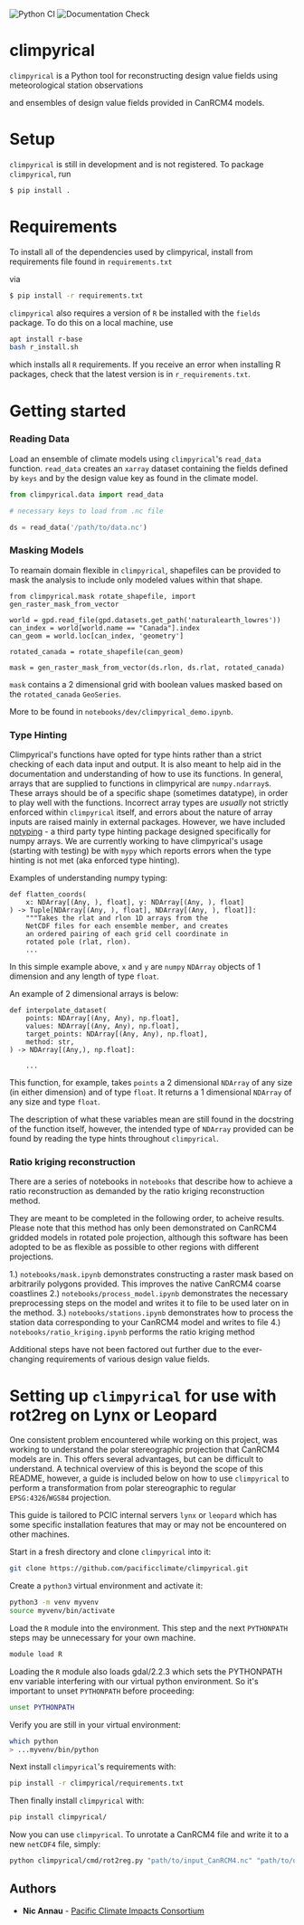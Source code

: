 ![Python CI](https://github.com/pacificclimate/climpyrical/workflows/Python%20CI/badge.svg)
![Documentation Check](https://github.com/pacificclimate/climpyrical/workflows/Documentation%20Check/badge.svg)
# climpyrical

`climpyrical` is a Python tool for reconstructing design value fields using meteorological station observations 

and ensembles of design value fields provided in CanRCM4 models.

# Setup

`climpyrical` is still in development and is not registered. To package `climpyrical`, run
```bash
$ pip install .
```

# Requirements
To install all of the dependencies used by climpyrical, install from requirements file found in `requirements.txt`

via 

```bash
$ pip install -r requirements.txt
```

`climpyrical` also requires a version of `R` be installed with the `fields` package. To do this on a local machine, use

```bash
apt install r-base 
bash r_install.sh
```

which installs all `R` requirements. If you receive an error when installing R packages, check that the latest version is in `r_requirements.txt`.

# Getting started
### Reading Data
Load an ensemble of climate models using `climpyrical`'s `read_data` function. `read_data` creates an `xarray` dataset containing the fields defined by `keys` and by the design value key as found in the climate model.
```python
from climpyrical.data import read_data

# necessary keys to load from .nc file

ds = read_data('/path/to/data.nc')
```

### Masking Models
To reamain domain flexible in `climpyrical`, shapefiles can be provided to mask the analysis to include only modeled values within that shape.

```python3
from climpyrical.mask rotate_shapefile, import gen_raster_mask_from_vector

world = gpd.read_file(gpd.datasets.get_path('naturalearth_lowres'))
can_index = world[world.name == "Canada"].index
can_geom = world.loc[can_index, 'geometry']

rotated_canada = rotate_shapefile(can_geom)

mask = gen_raster_mask_from_vector(ds.rlon, ds.rlat, rotated_canada)
```

`mask` contains a 2 dimensional grid with boolean values masked based on the `rotated_canada` `GeoSeries`.

More to be found in `notebooks/dev/climpyrical_demo.ipynb`.

### Type Hinting
Climpyrical's functions have opted for type hints rather than a strict checking of each data input and output. It is also meant to help aid in the documentation and understanding of how to use its functions. In general, arrays that are supplied to functions in climpyrical are `numpy.ndarray`s. These arrays should be of a specific shape (sometimes datatype), in order to play well with the functions. Incorrect array types are *usually* not strictly enforced within `climpyrical` itself, and errors about the nature of array inputs are raised mainly in external packages. However, we have included [nptyping](https://github.com/ramonhagenaars/nptyping) - a third party type hinting package designed specifically for numpy arrays. We are currently working to have climpyrical's usage (starting with testing) be with `mypy` which reports errors when the type hinting is not met (aka enforced type hinting).

Examples of understanding numpy typing:
```python3
def flatten_coords(
    x: NDArray[(Any, ), float], y: NDArray[(Any, ), float]
) -> Tuple[NDArray[(Any, ), float], NDArray[(Any, ), float]]:
    """Takes the rlat and rlon 1D arrays from the
    NetCDF files for each ensemble member, and creates
    an ordered pairing of each grid cell coordinate in
    rotated pole (rlat, rlon).
    ...
```

In this simple example above, `x` and `y` are `numpy` `NDArray` objects of 1 dimension and any length of type `float`.

An example of 2 dimensional arrays is below:

```python3
def interpolate_dataset(
    points: NDArray[(Any, Any), np.float],
    values: NDArray[(Any, Any), np.float],
    target_points: NDArray[(Any, Any), np.float],
    method: str,
) -> NDArray[(Any,), np.float]:

    ...
```

This function, for example, takes `points` a 2 dimensional `NDArray` of any size (in either dimension) and of type `float`. It returns a 1 dimensional `NDArray` of any size and type `float`.  

The description of what these variables mean are still found in the docstring of the function itself, however, the intended type of `NDArray` provided can be found by reading the type hints throughout `climpyrical`. 

### Ratio kriging reconstruction
There are a series of notebooks in `notebooks` that describe how to achieve a ratio reconstruction as demanded by the ratio kriging reconstruction method.

They are meant to be completed in the following order, to acheive results. Please note that this method has only been demonstrated on CanRCM4 gridded models in rotated pole projection, although this software has been adopted to be as flexible as possible to other regions with different projections. 

1.) `notebooks/mask.ipynb` demonstrates constructing a raster mask based on arbitrarily polygons provided. This improves the native CanRCM4 coarse coastlines
2.) `notebooks/process_model.ipynb` demonstrates the necessary preprocessing steps on the model and writes it to file to be used later on in the method.
3.) `notebooks/stations.ipynb` demonstrates how to process the station data corresponding to your CanRCM4 model and writes to file
4.) `notebooks/ratio_kriging.ipynb` performs the ratio kriging method 

Additional steps have not been factored out further due to the ever-changing requirements of various design value fields. 

# Setting up `climpyrical` for use with rot2reg on Lynx or Leopard
One consistent problem encountered while working on this project, was working to understand the polar stereographic projection that CanRCM4 models are in. This offers several advantages, but can be difficult to understand. A technical overview of this is beyond the scope of this README, however, a guide is included below on how to use `climpyrical` to perform a transformation from polar stereographic to regular `EPSG:4326`/`WGS84` projection.

This guide is tailored to PCIC internal servers `lynx` or `leopard` which has some specific installation features that may or may not be encountered on other machines.

Start in a fresh directory and clone `climpyrical` into it:
```bash
git clone https://github.com/pacificclimate/climpyrical.git 
```

Create a `python3` virtual environment and activate it:
```bash
python3 -m venv myvenv
source myvenv/bin/activate
```

Load the `R` module into the environment. This step and the next `PYTHONPATH` steps may be unnecessary for your own machine. 
```bash
module load R
```

Loading the `R` module also loads gdal/2.2.3 which sets the PYTHONPATH env variable interfering with our virtual python environment. So it's important to unset `PYTHONPATH` before proceeding:
```bash
unset PYTHONPATH
```

Verify you are still in your virtual environment:
```bash
which python
> ...myvenv/bin/python
```

Next install `climpyrical`'s requirements with:
```bash
pip install -r climpyrical/requirements.txt
```

Then finally install `climpyrical` with:
```bash
pip install climpyrical/
```

Now you can use `climpyrical`. To unrotate a CanRCM4 file and write it to a new `netCDF4` file, simply:
```bash
python climpyrical/cmd/rot2reg.py "path/to/input_CanRCM4.nc" "path/to/output_CanRCM4.nc"
```

## Authors
* **Nic Annau** - [Pacific Climate Impacts Consortium](https://www.pacificclimate.org/)
